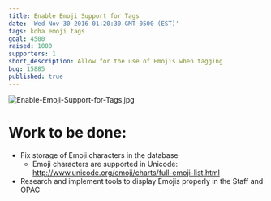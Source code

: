 ```yaml
---
title: Enable Emoji Support for Tags
date: 'Wed Nov 30 2016 01:20:30 GMT-0500 (EST)'
tags: koha emoji tags
goal: 4500
raised: 1000
supporters: 1
short_description: Allow for the use of Emojis when tagging
bug: 15885
published: true
---
```


![Enable-Emoji-Support-for-Tags.jpg]({{site.baseurl}}/source/images/Enable-Emoji-Support-for-Tags.jpg)

# Work to be done:
* Fix storage of Emoji characters in the database
  * Emoji characters are supported in Unicode: http://www.unicode.org/emoji/charts/full-emoji-list.html
* Research and implement tools to display Emojis properly in the Staff and OPAC
